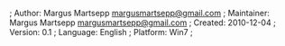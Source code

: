 ; Author: Margus Martsepp <margusmartsepp@gmail.com>
; Maintainer: Margus Martsepp <margusmartsepp@gmail.com>
; Created: 2010-12-04
; Version: 0.1
; Language:	English
; Platform: Win7
;
